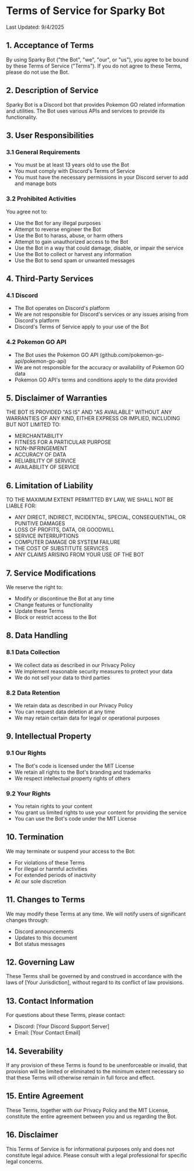 # Terms of Service for Sparky Bot

Last Updated: 9/4/2025

## 1. Acceptance of Terms

By using Sparky Bot ("the Bot", "we", "our", or "us"), you agree to be bound by these Terms of Service ("Terms"). If you do not agree to these Terms, please do not use the Bot.

## 2. Description of Service

Sparky Bot is a Discord bot that provides Pokemon GO related information and utilities. The Bot uses various APIs and services to provide its functionality.

## 3. User Responsibilities

### 3.1 General Requirements
- You must be at least 13 years old to use the Bot
- You must comply with Discord's Terms of Service
- You must have the necessary permissions in your Discord server to add and manage bots

### 3.2 Prohibited Activities
You agree not to:
- Use the Bot for any illegal purposes
- Attempt to reverse engineer the Bot
- Use the Bot to harass, abuse, or harm others
- Attempt to gain unauthorized access to the Bot
- Use the Bot in a way that could damage, disable, or impair the service
- Use the Bot to collect or harvest any information
- Use the Bot to send spam or unwanted messages

## 4. Third-Party Services

### 4.1 Discord
- The Bot operates on Discord's platform
- We are not responsible for Discord's services or any issues arising from Discord's platform
- Discord's Terms of Service apply to your use of the Bot

### 4.2 Pokemon GO API
- The Bot uses the Pokemon GO API (github.com/pokemon-go-api/pokemon-go-api)
- We are not responsible for the accuracy or availability of Pokemon GO data
- Pokemon GO API's terms and conditions apply to the data provided

## 5. Disclaimer of Warranties

THE BOT IS PROVIDED "AS IS" AND "AS AVAILABLE" WITHOUT ANY WARRANTIES OF ANY KIND, EITHER EXPRESS OR IMPLIED, INCLUDING BUT NOT LIMITED TO:
- MERCHANTABILITY
- FITNESS FOR A PARTICULAR PURPOSE
- NON-INFRINGEMENT
- ACCURACY OF DATA
- RELIABILITY OF SERVICE
- AVAILABILITY OF SERVICE

## 6. Limitation of Liability

TO THE MAXIMUM EXTENT PERMITTED BY LAW, WE SHALL NOT BE LIABLE FOR:
- ANY DIRECT, INDIRECT, INCIDENTAL, SPECIAL, CONSEQUENTIAL, OR PUNITIVE DAMAGES
- LOSS OF PROFITS, DATA, OR GOODWILL
- SERVICE INTERRUPTIONS
- COMPUTER DAMAGE OR SYSTEM FAILURE
- THE COST OF SUBSTITUTE SERVICES
- ANY CLAIMS ARISING FROM YOUR USE OF THE BOT

## 7. Service Modifications

We reserve the right to:
- Modify or discontinue the Bot at any time
- Change features or functionality
- Update these Terms
- Block or restrict access to the Bot

## 8. Data Handling

### 8.1 Data Collection
- We collect data as described in our Privacy Policy
- We implement reasonable security measures to protect your data
- We do not sell your data to third parties

### 8.2 Data Retention
- We retain data as described in our Privacy Policy
- You can request data deletion at any time
- We may retain certain data for legal or operational purposes

## 9. Intellectual Property

### 9.1 Our Rights
- The Bot's code is licensed under the MIT License
- We retain all rights to the Bot's branding and trademarks
- We respect intellectual property rights of others

### 9.2 Your Rights
- You retain rights to your content
- You grant us limited rights to use your content for providing the service
- You can use the Bot's code under the MIT License

## 10. Termination

We may terminate or suspend your access to the Bot:
- For violations of these Terms
- For illegal or harmful activities
- For extended periods of inactivity
- At our sole discretion

## 11. Changes to Terms

We may modify these Terms at any time. We will notify users of significant changes through:
- Discord announcements
- Updates to this document
- Bot status messages

## 12. Governing Law

These Terms shall be governed by and construed in accordance with the laws of [Your Jurisdiction], without regard to its conflict of law provisions.

## 13. Contact Information

For questions about these Terms, please contact:
- Discord: [Your Discord Support Server]
- Email: [Your Contact Email]

## 14. Severability

If any provision of these Terms is found to be unenforceable or invalid, that provision will be limited or eliminated to the minimum extent necessary so that these Terms will otherwise remain in full force and effect.

## 15. Entire Agreement

These Terms, together with our Privacy Policy and the MIT License, constitute the entire agreement between you and us regarding the Bot.

## 16. Disclaimer

This Terms of Service is for informational purposes only and does not constitute legal advice. Please consult with a legal professional for specific legal concerns. 
